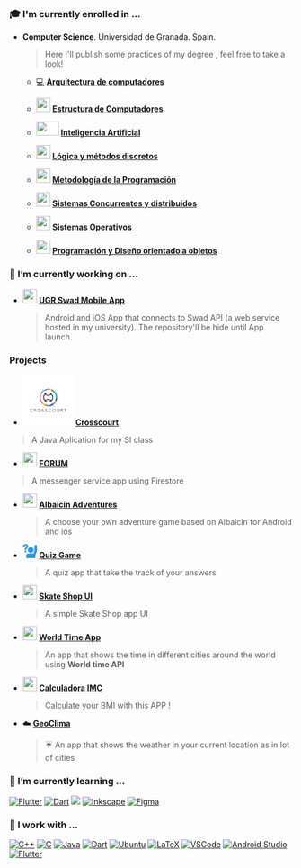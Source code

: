 <!--
**AlexMolina08/AlexMolina08** is a ✨ _special_ ✨ repository because its `README.md` (this file) appears on your GitHub profile.

Here are some ideas to get you started:

- 🔭 I’m currently working on ...
- 🌱 I’m currently learning ...
- 📫 How to reach me: ...
- 😄 Pronouns: ...
-->

### 🎓 I'm currently enrolled in ...

* **Computer Science**. Universidad de Granada. Spain.
  > Here I'll publish some practices of my degree , feel free to take a look!
  
   * 💻     [**Arquitectura de computadores**](https://github.com/AlexMolina08/OPEN_MPI)

   * <img src="https://hackr.io/tutorials/assembly-language/logo-assembly-language.svg?ver=1587718148" width="25" height="25">       [**Estructura de Computadores**](https://github.com/AlexMolina08/Estructura_De_Computadores.git)


   * <img src="https://img2.freepng.es/20181206/lfy/kisspng-artificial-intelligence-computer-icons-scalable-ve-5c092e57e16667.7007865915441055599232.jpg" width="40" height="25">       [**Inteligencia Artificial**](https://github.com/AlexMolina08/IA.git )
   
   * <img src="https://cdn.iconscout.com/icon/premium/png-256-thumb/mathematical-logic-1807127-1534165.png" width="25" height="25">       [**Lógica y métodos discretos**](https://github.com/AlexMolina08/LMD.git)
   
   * <img src="https://cdn.icon-icons.com/icons2/145/PNG/256/memory_ram_hardware_21433.png" width="25" height="25">      [**Metodología de la Programación**](https://github.com/AlexMolina08/Metodologia-Programacion-UGR.git)


   * <img src="https://icon-library.com/images/parallel-icon/parallel-icon-10.jpg" width="25" height="25">       [**Sistemas Concurrentes y distribuidos**](https://github.com/AlexMolina08/Sistemas_Concurrentes_Distribuidos.git) 
   
   * <img src="https://i2.wp.com/www.gladysgbegnedji.com/wp-content/uploads/2016/07/icono-engranaje-project-manager.png?fit=223%2C219&ssl=1" width="25" height="25">       [**Sistemas Operativos**](https://github.com/AlexMolina08/Practicas_SO.git )
   
   * <img src="https://cdn.icon-icons.com/icons2/1381/PNG/512/java_93883.png" width="25" height="25">      [**Programación y Diseño orientado a objetos**](https://github.com/AlexMolina08/CivitasJava.git)
   
   
  

### 🔭 I’m currently working on ...

* <img src="https://openswad.org/logo/swad1024x1024.png" width="25" height="25">  [**UGR Swad Mobile App**](https://github.com/AlexMolina08/Swad.git)

  > Android and iOS App that connects to Swad API (a web service hosted in my university). The repository'll be hide until App launch.


### Projects

*  <img src="https://github.com/AlexMolina08/Crosscourt/blob/master/src/main/resources/logo.png" width="90" height="90">  [**Crosscourt**](https://github.com/AlexMolina08/Crosscourt.git)
  > A Java Aplication for my SI class

*  <img src="http://www.pngall.com/wp-content/uploads/2016/04/Chat-PNG-HD.png" width="25" height="25">  [**FORUM**](https://github.com/AlexMolina08/Forum.git)
  
  > A messenger service app using Firestore

* <img src="https://amigosdemachado.com/wp-content/uploads/2019/03/albaicin.png" width="25" height="25">      [**Albaicin Adventures**](https://github.com/AlexMolina08/Albaicin-Adventures.git)
   > A choose your own adventure game based on Albaicin for Android and ios

* <img src="https://raw.githubusercontent.com/AlexMolina08/Preguntas-App/master/images/questionIcon.png" width="25" height="25">      [**Quiz Game**](https://github.com/AlexMolina08/Preguntas-App.git)
   > A quiz app that take the track of your answers
  
* <img src="https://images.vexels.com/media/users/3/132153/isolated/preview/2b07e0f940d92cdf0b02e0256417d93b-skating-circle-icon-by-vexels.png" width="25" height="25">      [**Skate Shop UI**](https://github.com/AlexMolina08/Skate_Shop.git)
   > A simple Skate Shop app UI 
  
 * <img src="https://cdn.pixabay.com/photo/2018/08/20/19/19/clock-3619716_960_720.png" width="25" height="25">      [**World Time App**](https://github.com/AlexMolina08/world_time_app.git)
   > An app that shows the time in different cities around the world using **World time API**
   
 * <img src="https://emojipedia-us.s3.dualstack.us-west-1.amazonaws.com/thumbs/120/lg/57/pocket-calculator_1f5a9.png" width="25" height="25">  [**Calculadora IMC**](https://github.com/AlexMolina08/Calculadora_IMC.git)
   > Calculate your BMI with this APP !
   
 * ☁️  [**GeoClima**](https://github.com/AlexMolina08/GeoClima.git)
   > ☔  An app that shows the weather in your current location as in lot of cities 
   
   
  


### 🌱 I’m currently learning ...

[![Flutter](https://img.shields.io/badge/flutter-%2340c4ff.svg?&style=for-the-badge&logo=flutter&logoColor=white)](https://flutter.dev)  [![Dart](https://img.shields.io/badge/Dart-%230d47a1.svg?&style=for-the-badge&logo=dart&logoColor=white)](https://dart.dev)  <img src = "https://img.shields.io/badge/Javascript-%23ffc400.svg?&style=for-the-badge&logo=javascript&logoColor=white">  [![Inkscape](https://img.shields.io/badge/Inkscape-%23616161.svg?&style=for-the-badge&logo=inkscape&logoColor=white)](https://inkscape.org/es)   [![Figma](https://img.shields.io/badge/figma-512da8.svg?&style=for-the-badge&logo=figma&logoColor=pink)](https://www.figma.com) 

### 👷 I work with ...

 [![C++](https://img.shields.io/badge/C++-%23424242.svg?&style=for-the-badge&logoColor=white)](https://isocpp.org) [![C](https://img.shields.io/badge/C-%23424242.svg?&style=for-the-badge&logoColor=white)](https://en.cppreference.com/w/c/language)  [![Java](https://img.shields.io/badge/java-%23007396.svg?&style=for-the-badge&logo=java&logoColor=white)](https://java.com)  [![Dart](https://img.shields.io/badge/Dart-%230d47a1.svg?&style=for-the-badge&logo=dart&logoColor=white)](https://dart.dev)  [![Ubuntu](https://img.shields.io/badge/linux_mint-%2333691e.svg?&style=for-the-badge&logo=linux&logoColor=white)](https://ubuntu.com) [![LaTeX](https://img.shields.io/badge/latex-%23ba68c8.svg?&style=for-the-badge&logo=latex&logoColor=white)](https://www.latex-project.org/) [![VSCode](https://img.shields.io/badge/vscode-%23007ACC.svg?&style=for-the-badge&logo=visual-studio-code&logoColor=white)](https://code.visualstudio.com/)   [![Android Studio](https://img.shields.io/badge/android_studio-%23388e3c.svg?&style=for-the-badge&logo=android&logoColor=white)](https://developer.android.com/studio?hl=es)  [![Flutter](https://img.shields.io/badge/flutter-%2340c4ff.svg?&style=for-the-badge&logo=flutter&logoColor=white)](https://flutter.dev)  
